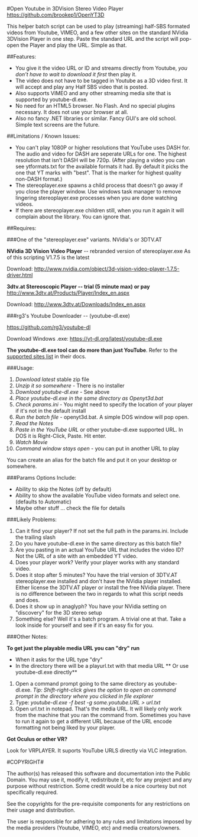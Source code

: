 #Open Youtube in 3DVision Stereo Video Player
https://github.com/brookep1/OpenYT3D

This helper batch script can be used to play (streaming) half-SBS formated videos from Youtube, VIMEO, and a few other sites on the standard NVidia 3DVision Player in one step. Paste the standard URL and the script will pop-open the Player and play the URL. Simple as that.

##Features:

- You give it the video URL or ID and streams directly from Youtube, *you don't have to wait to download it first* then play it. 
- The video does not have to be tagged in Youtube as a 3D video first. It will accept and play any Half SBS video that is posted.
- Also supports VIMEO and any other streaming media site that is supported by youtube-dl.exe. 
- No need for an HTML5 browser. No Flash. And no special plugins necessary. It does not use your browser at all. 
- Also no fancy .NET libraries or similar. Fancy GUI's are old school. Simple text screens are the future.

##Limitations / Known Issues:

- You can't play 1080P or higher resolutions that YouTube uses DASH for. The audio and video for DASH are seperate URLs for one. The highest resolution that isn't DASH will be 720p. (After playing a video you can see ytformats.txt for the available formats it had. By default it picks the one that YT marks with "best". That is the marker for highest quality non-DASH format.)
- The stereoplayer.exe spawns a child process that doesn't go away if you close the player window. Use windows task manager to remove lingering stereoplayer.exe processes when you are done watching videos.
- If there are stereoplayer.exe children still, when you run it again it will complain about the library. You can ignore that.

##Requires:

###One of the "stereoplayer.exe" variants. NVidia's or 3DTV.AT

**NVidia 3D Vision Video Player** -- rebranded version of stereoplayer.exe
As of this scripting V1.7.5 is the latest

Download: http://www.nvidia.com/object/3d-vision-video-player-1.7.5-driver.html

**3dtv.at Stereoscopic Player -- trial (5 minute max) or pay**
http://www.3dtv.at/Products/Player/Index_en.aspx

Download: http://www.3dtv.at/Downloads/Index_en.aspx

###rg3's Youtube Downloader -- (youtube-dl.exe)

https://github.com/rg3/youtube-dl

Download Windows .exe: https://yt-dl.org/latest/youtube-dl.exe

**The youtube-dl.exe tool can do more than just YouTube**. Refer to the [supported sites list](https://github.com/rg3/youtube-dl/blob/master/docs/supportedsites.md) in their docs.

###Usage:

1. *Download latest* stable zip file
2. *Unzip it so somewhere* - There is no installer
2. *Download youtube-dl.exe* - See above
2. *Place youtube-dl.exe in the same directory as Openyt3d.bat*
3. *Check params.ini* - You might need to specify the location of your player if it's not in the default install 
4. *Run the batch file* - openyt3d.bat. A simple DOS window will pop open.
5. *Read the Notes*
6. *Paste in the YouTube URL* or other youtube-dl.exe supported URL. In DOS it is Right-Click, Paste. Hit enter.
7. *Watch Movie*
8. *Command window stays open* - you can put in another URL to play

You can create an alias for the batch file and put it on your desktop or somewhere.

###Params Options Include:
- Ability to skip the Notes (off by default)
- Ability to show the available YouTube video formats and select one. (defaults to Automatic)
- Maybe other stuff ... check the file for details

###Likely Problems:
1. Can it find your player? If not set the full path in the params.ini. Include the trailing slash
2. Do you have youtube-dl.exe in the same directory as this batch file?
3. Are you pasting in an actual YouTube URL that includes the video ID? Not the URL of a site with an embedded YT video.
4. Does your player work? Verify your player works with any standard video.
5. Does it stop after 5 minutes? You have the trial version of 3DTV.AT stereoplayer.exe installed and don't have the NVidia player installed. Either license the 3DTV.AT player or install the free NVidia player. There is no difference between the two in regards to what this script needs and does.
6. Does it show up in anaglyph? You have your NVidia setting on "discovery" for the 3D stereo setup
7. Something else? Well it's a batch program. A trivial one at that. Take a look inside for yourself and see if it's an easy fix for you.

###Other Notes:

**To get just the playable media URL you can "dry" run**
- When it asks for the URL type "dry"
- In the directory there will be a playurl.txt with that media URL
** Or use youtube-dl.exe directly**

1. Open a command prompt going to the same directory as youtube-dl.exe. *Tip: Shift-right-click gives the option to open an command prompt in the directory where you clicked in file explorer*
2. Type: *youtube-dl.exe -f best -g some.youtube.URL > url.txt*
3. Open url.txt in notepad. That's the media URL. It will likely only work from the machine that you ran the command from. Sometimes you have to run it again to get a different URL because of the URL encode formatting not being liked by your player.

**Got Oculus or other VR?**

Look for VRPLAYER. It suports YouTube URLS directly via VLC integration.

#COPYRIGHT#

The author(s) has released this software and documentation into the Public Domain. You may use it, modify it, redistribute it, etc for any project and any purpose without restriction. Some credit would be a nice courtesy but not specifically required.

See the copyrights for the pre-requisite components for any restrictions on their usage and distribution.

The user is responsible for adhering to any rules and limitations imposed by the media providers (Youtube, VIMEO, etc) and media creators/owners. 
